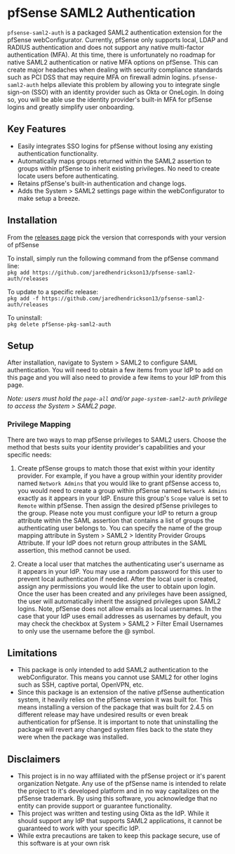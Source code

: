 # pfSense SAML2 Authentication
`pfsense-saml2-auth` is a packaged SAML2 authentication extension for the pfSense webConfigurator. Currently, pfSense 
only supports local, LDAP and RADIUS authentication and does not support any native multi-factor authentication (MFA). 
At this time, there is unfortunately no roadmap for native SAML2 authentication or native MFA options on pfSense.
This can create major headaches when dealing with security compliance standards such as PCI DSS that may require MFA on 
firewall admin logins. `pfsense-saml2-auth` helps alleviate this problem by allowing you to integrate single sign-on 
(SSO) with an identity provider such as Okta or OneLogin. In doing so, you will be able use the identity provider's 
built-in MFA for pfSense logins and greatly simplify user onboarding.

## Key Features
- Easily integrates SSO logins for pfSense without losing any existing authentication functionality.
- Automatically maps groups returned within the SAML2 assertion to groups within pfSense to inherit existing privileges.
No need to create locate users before authenticating.
- Retains pfSense's built-in authentication and change logs.
- Adds the System > SAML2 settings page within the webConfigurator to make setup a breeze. 

## Installation 
From the [releases page](https://github.com/jaredhendrickson13/pfsense-saml2-auth/releases) pick the version that 
corresponds with your version of pfSense

To install, simply run the following command from the pfSense command line:<br>
`pkg add https://github.com/jaredhendrickson13/pfsense-saml2-auth/releases`

To update to a specific release:<br>
`pkg add -f https://github.com/jaredhendrickson13/pfsense-saml2-auth/releases`

To uninstall:<br>
`pkg delete pfSense-pkg-saml2-auth`


## Setup
After installation, navigate to System > SAML2 to configure SAML authentication. You will need to obtain a few
items from your IdP to add on this page and you will also need to provide a few items to your IdP from this page.

_Note: users must hold the `page-all` and/or `page-system-saml2-auth` privilege to access the System > SAML2 page._

### Privilege Mapping
There are two ways to map pfSense privileges to SAML2 users. Choose the method that bests suits your identity provider's
capabilities and your specific needs:

1) Create pfSense groups to match those that exist within your identity provider. For example,
if you have a group within your identity provider named `Network Admins` that you would like to grant pfSense access to,
you would need to create a group within pfSense named `Network Admins` exactly as it appears in your IdP. Ensure this
group's `Scope` value is set to `Remote` within pfSense. Then assign the desired pfSense privileges to the group. Please
note you must configure your IdP to return a group attribute within the SAML assertion that contains a list of groups
the authenticating user belongs to. You can specify the name of the group mapping attribute in System > SAML2 > Identity
Provider Groups Attribute. If your IdP does not return group attributes in the SAML assertion, this method cannot be 
used.

2) Create a local user that matches the authenticating user's username as it appears in your
IdP. You may use a random password for this user to prevent local authentication if needed. After the local user is 
created, assign any permissions you would like the user to obtain upon login. Once the user has been created and any
privileges have been assigned, the user will automatically inherit the assigned privileges upon SAML2 logins. Note,
pfSense does not allow emails as local usernames. In the case that your IdP uses email addresses as usernames by 
default, you may check the checkbox at System > SAML2 > Filter Email Usernames to only use the username before the @ 
symbol.

## Limitations
- This package is only intended to add SAML2 authentication to the webConfigurator. This means you cannot use SAML2
for other logins such as SSH, captive portal, OpenVPN, etc.
- Since this package is an extension of the native pfSense authentication system, it heavily relies on the pfSense 
version it was built for. This means installing a version of the package that was built for 2.4.5 on different release
may have undesired results or even break authentication for pfSense. It is important to note that uninstalling the 
package will revert any changed system files back to the state they were when the package was installed.

## Disclaimers
- This project is in no way affiliated with the pfSense project or it's parent organization Netgate. Any use of the 
pfSense name is intended to relate the project to it's developed platform and in no way capitalizes on the 
pfSense trademark. By using this software, you acknowledge that no entity can provide support or guarantee 
functionality. 
- This project was written and testing using Okta as the IdP. While it should support any IdP that supports SAML2 
applications, it cannot be guaranteed to work with your specific IdP.
- While extra precautions are taken to keep this package secure, use of this software is at your own risk